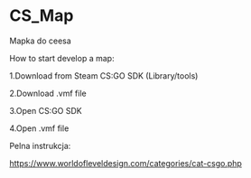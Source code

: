 # CS_Map
Mapka do ceesa

How to start develop a map:

1.Download from Steam CS:GO SDK (Library/tools)

2.Download .vmf file

3.Open CS:GO SDK 

4.Open .vmf file

Pelna instrukcja:

https://www.worldofleveldesign.com/categories/cat-csgo.php
